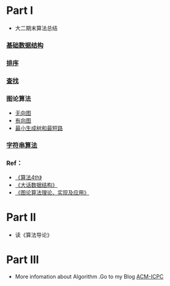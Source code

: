 

# Part I

- 大二期末算法总结

### [基础数据结构](./基础数据结构/基础数据结构.md)

### [排序](./排序/排序.md)

### [查找](./查找/查找.md)

### 图论算法

- [无向图](./图论算法/无向图/无向图.md)
- [有向图](./图论算法/有向图/有向图.md)
- [最小生成树和最短路](./图论算法/最小生成树和最短路/最小生成树和最短路.md)

### [字符串算法](./字符串算法/字符串算法.md)

### Ref：

  - [《算法4th》](https://book.douban.com/subject/10432347/)
  - [《大话数据结构》](https://book.douban.com/subject/6424904/)
  - [《图论算法理论、实现及应用》](https://book.douban.com/subject/5947473/)

# Part II

- 读《算法导论》

# Part III 

- More infomation about Algorithm .Go to my Blog [ACM-ICPC](http://blog.csdn.net/zlqdhrdhrdhr "")



